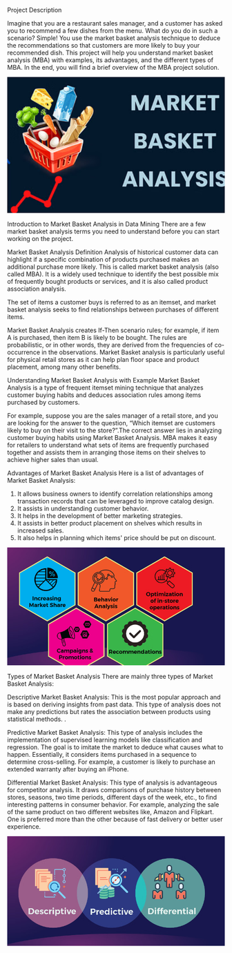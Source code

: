 Project Description

Imagine that you are a restaurant sales manager, and a customer has asked you to recommend a few dishes from the menu. What do you do in such a scenario? Simple! You use the market basket analysis technique to deduce the recommendations so that customers are more likely to buy your recommended dish. This project will help you understand market basket analysis (MBA) with examples, its advantages, and the different types of MBA. In the end, you will find a brief overview of the MBA project solution.

![Alt text](https://github.com/Prashant501Tyagi/Market_Basket_analysis/blob/main/Screenshot%202024-04-07%20130941%20-%20Copy.png)

Introduction to Market Basket Analysis in Data Mining
There are a few market basket analysis terms you need to understand before you can start working on the project. 

Market Basket Analysis Definition
Analysis of historical customer data can highlight if a specific combination of products purchased makes an additional purchase more likely. This is called market basket analysis (also called MBA). It is a widely used technique to identify the best possible mix of frequently bought products or services, and it is also called product association analysis. 

The set of items a customer buys is referred to as an itemset, and market basket analysis seeks to find relationships between purchases of different items. 

Market Basket Analysis creates If-Then scenario rules; for example, if item A is purchased, then item B is likely to be bought. The rules are probabilistic, or in other words, they are derived from the frequencies of co-occurrence in the observations. Market Basket analysis is particularly useful for physical retail stores as it can help plan floor space and product placement, among many other benefits.

Understanding Market Basket Analysis with Example
Market Basket Analysis is a type of frequent itemset mining technique that analyzes customer buying habits and deduces association rules among items purchased by customers.

For example, suppose you are the sales manager of a retail store, and you are looking for the answer to the question, “Which itemset are customers likely to buy on their visit to the store?”.The correct answer lies in analyzing customer buying habits using Market Basket Analysis. MBA makes it easy for retailers to understand what sets of items are frequently purchased together and assists them in arranging those items on their shelves to achieve higher sales than usual.

Advantages of Market Basket Analysis
Here is a list of advantages of Market Basket Analysis:

1. It allows business owners to identify correlation relationships among transaction records that can be leveraged to improve catalog design.
2. It assists in understanding customer behavior.
3. It helps in the development of better marketing strategies.
4. It assists in better product placement on shelves which results in increased sales.
5. It also helps in planning which items' price should be put on discount.

![Alt text](https://github.com/Prashant501Tyagi/Market_Basket_analysis/blob/main/Screenshot%202024-04-07%20131001%20-%20Copy.png)


Types of Market Basket Analysis
There are mainly three types of Market Basket Analysis:

Descriptive Market Basket Analysis: This is the most popular approach and is based on deriving insights from past data. This type of analysis does not make any predictions but rates the association between products using statistical methods. .

Predictive Market Basket Analysis: This type of analysis includes the implementation of supervised learning models like classification and regression. The goal is to imitate the market to deduce what causes what to happen. Essentially, it considers items purchased in a sequence to determine cross-selling. For example, a customer is likely to purchase an extended warranty after buying an iPhone.

Differential Market Basket Analysis: This type of analysis is advantageous for competitor analysis. It draws comparisons of purchase history between stores, seasons, two time periods, different days of the week, etc., to find interesting patterns in consumer behavior. For example, analyzing the sale of the same product on two different websites like, Amazon and Flipkart. One is preferred more than the other because of fast delivery or better user experience.

![Alt text](https://github.com/Prashant501Tyagi/Market_Basket_analysis/blob/main/Screenshot%202024-04-07%20131012.png)

